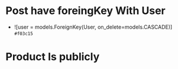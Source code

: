 # Post have  foreingKey With User
- ![user = models.ForeignKey(User, on_delete=models.CASCADE)] `#f03c15`
# Product Is publicly